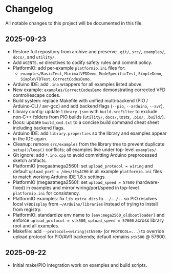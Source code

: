 # Changelog

All notable changes to this project will be documented in this file.

## 2025-09-23
- Restore full repository from archive and preserve `.git/`, `src/`, `examples/`, `docs/`, and `utility/`.
- Add `AGENTS.md` directives to codify safety rules and commit policy.
- PlatformIO: add per‑example `platformio.ini` files for:
  - `examples/BasicTest`, `MinimalVFDDemo`, `ModeSpecificTest`, `SimpleDemo`, `SimpleVFDTest`, `CorrectCodesDemo`.
- Arduino IDE: add `.ino` wrappers for all examples listed above.
- New example: `examples/CorrectCodesDemo` demonstrating corrected VFD control/escape codes.
- Build system: replace Makefile with unified multi‑backend (PIO / Arduino‑CLI / avr‑gcc) and add backend flags (`--pio`, `--arduino`, `--avr`).
- Library config: update `library.json` with `build.srcFilter` to exclude non‑C++ folders from PIO builds (`utility/`, `docs/`, tests, `.pio/`, `.build/`).
- Docs: update `build_cmd.txt` to a concise build command cheat sheet including backend flags.
- Arduino IDE: add `library.properties` so the library and examples appear in the IDE again.
- Cleanup: remove `src/examples` from the library tree to prevent duplicate `setup()`/`loop()` conflicts; all examples live under top-level `examples/`.
- Git ignore: add `*.ino.cpp` to avoid committing Arduino preprocessed sketch artifacts.
- PlatformIO (megaatmega2560): set `upload_protocol = wiring` and default `upload_port = /dev/ttyACM0` in all example `platformio.ini` files to match working Arduino IDE 1.8.x settings.
- PlatformIO (megaatmega2560): set `upload_speed = 57600` (hardware-fixed) in examples and mirror wiring/port/speed in top-level `platformio.ini` for consistency.
 - PlatformIO examples: fix `lib_extra_dirs` to `../../..` so PIO resolves local `VFDDisplay` from `~/Arduino/libraries` instead of trying to install from registry.
 - PlatformIO: standardize env name to `[env:mega2560_oldbootloader]` and enforce `upload_protocol = stk500`, `upload_speed = 57600` across library root and all examples.
 - Makefile: add `--protocol=<wiring|stk500>` (or `PROTOCOL=...`) to override upload protocol for PIO/AVR backends; default remains `stk500` @ 57600.

## 2025-09-22
- Initial make/PIO integration work on examples and build scripts.
